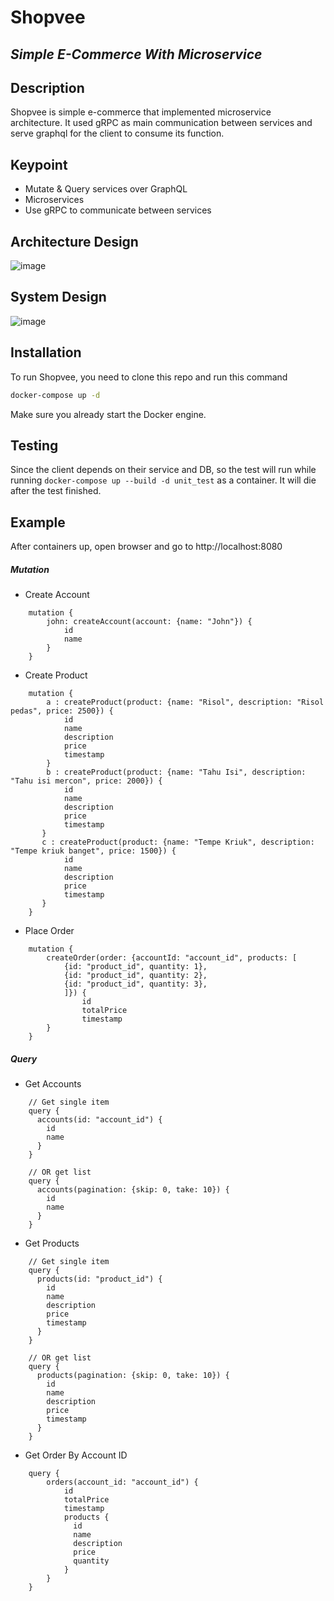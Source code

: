 # Shopvee
## _Simple E-Commerce With Microservice_


## Description
Shopvee is simple e-commerce that implemented microservice architecture. It used gRPC as main communication between services and serve graphql for the client to consume its function.

## Keypoint

- Mutate & Query services over GraphQL
- Microservices
- Use gRPC to communicate between services

## Architecture Design

![image](https://user-images.githubusercontent.com/19152005/161570629-8e2ac565-0205-4d78-93a0-658885f0f76c.png)


## System Design

![image](https://user-images.githubusercontent.com/19152005/161570681-25213180-23c1-4745-bd0a-a850d26fb35c.png)

## Installation

To run Shopvee, you need to clone this repo and run this command

```sh
docker-compose up -d
```

Make sure you already start the Docker engine.

## Testing

Since the client depends on their service and DB, so the test will run while running `docker-compose up --build -d unit_test` as a container. It will die after the test finished.


## Example

After containers up, open browser and go to http://localhost:8080

##### Mutation

- Create Account

```
    mutation {
        john: createAccount(account: {name: "John"}) {
            id
            name
        }
    }
```
- Create Product

```
    mutation {
        a : createProduct(product: {name: "Risol", description: "Risol pedas", price: 2500}) {
            id
            name
            description
            price
            timestamp
        }
        b : createProduct(product: {name: "Tahu Isi", description: "Tahu isi mercon", price: 2000}) {
            id
            name
            description
            price
            timestamp
       }
       c : createProduct(product: {name: "Tempe Kriuk", description: "Tempe kriuk banget", price: 1500}) {
            id
            name
            description
            price
            timestamp
       }
    }
```    
    
- Place Order

```
    mutation {
        createOrder(order: {accountId: "account_id", products: [
            {id: "product_id", quantity: 1},
            {id: "product_id", quantity: 2},
            {id: "product_id", quantity: 3},
            ]}) {
                id
                totalPrice
                timestamp
        }
    }
```    
    
    
##### Query

- Get Accounts

```
    // Get single item
    query {
      accounts(id: "account_id") {
        id
        name
      }
    }
    
    // OR get list
    query {
      accounts(pagination: {skip: 0, take: 10}) {
        id
        name
      }
    }
```    
    
- Get Products

```
    // Get single item
    query {
      products(id: "product_id") {
        id
        name
        description
        price
        timestamp
      }
    }
    
    // OR get list
    query {
      products(pagination: {skip: 0, take: 10}) {
        id
        name
        description
        price
        timestamp
      }
    }
```    
- Get Order By Account ID

```
    query {
        orders(account_id: "account_id") {
            id
            totalPrice
            timestamp
            products {
              id
              name
              description
              price
              quantity
            }
        }
    }
```
